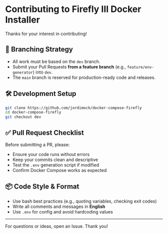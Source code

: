 # Contributing to Firefly III Docker Installer

Thanks for your interest in contributing!

## 🧱 Branching Strategy

- All work must be based on the `dev` branch.
- Submit your Pull Requests **from a feature branch** (e.g., `feature/env-generator`) into `dev`.
- The `main` branch is reserved for production-ready code and releases.

## 🛠 Development Setup

```bash
git clone https://github.com/jordimock/docker-compose-firefly
cd docker-compose-firefly
git checkout dev
```

## ✅ Pull Request Checklist

Before submitting a PR, please:

- Ensure your code runs without errors
- Keep your commits clean and descriptive
- Test the `.env` generation script if modified
- Confirm Docker Compose works as expected

## 📦 Code Style & Format

- Use bash best practices (e.g., quoting variables, checking exit codes)
- Write all comments and messages in **English**
- Use `.env` for config and avoid hardcoding values

---

For questions or ideas, open an Issue. Thank you!